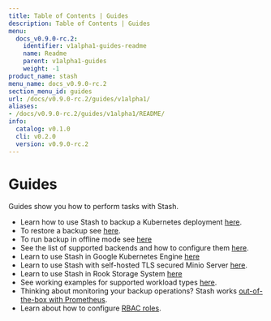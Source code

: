 ```yaml
---
title: Table of Contents | Guides
description: Table of Contents | Guides
menu:
  docs_v0.9.0-rc.2:
    identifier: v1alpha1-guides-readme
    name: Readme
    parent: v1alpha1-guides
    weight: -1
product_name: stash
menu_name: docs_v0.9.0-rc.2
section_menu_id: guides
url: /docs/v0.9.0-rc.2/guides/v1alpha1/
aliases:
- /docs/v0.9.0-rc.2/guides/v1alpha1/README/
info:
  catalog: v0.1.0
  cli: v0.2.0
  version: v0.9.0-rc.2
---
```


# Guides

Guides show you how to perform tasks with Stash.

- Learn how to use Stash to backup a Kubernetes deployment [here](/docs/v0.9.0-rc.2/guides/v1alpha1/backup).
- To restore a backup see [here](/docs/v0.9.0-rc.2/guides/v1alpha1/restore).
- To run backup in offline mode see [here](/docs/v0.9.0-rc.2/guides/v1alpha1/offline_backup)
- See the list of supported backends and how to configure them [here](/docs/v0.9.0-rc.2/guides/v1alpha1/backends/overview).
- Learn to use Stash in Google Kubernetes Engine [here](/docs/v0.9.0-rc.2/guides/v1alpha1/platforms/gke)
- Learn to use Stash with self-hosted TLS secured Minio Server [here](/docs/v0.9.0-rc.2/guides/v1alpha1/platforms/minio).
- Learn to use Stash in Rook Storage System [here](/docs/v0.9.0-rc.2/guides/v1alpha1/platforms/rook)
- See working examples for supported workload types [here](/docs/v0.9.0-rc.2/guides/v1alpha1/workloads).
- Thinking about monitoring your backup operations? Stash works [out-of-the-box with Prometheus](/docs/v0.9.0-rc.2/guides/v1alpha1/monitoring/overview).
- Learn about how to configure [RBAC roles](/docs/v0.9.0-rc.2/guides/v1alpha1/rbac).

